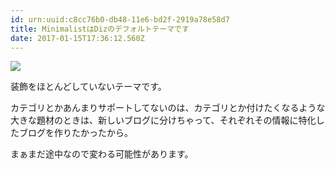 ```yaml
---
id: urn:uuid:c8cc76b0-db48-11e6-bd2f-2919a78e58d7
title: MinimalistはDizのデフォルトテーマです
date: 2017-01-15T17:36:12.560Z
---
```


![](/images/diz-theme-minimalist/imas-haruka.jpg)

装飾をほとんどしていないテーマです。

<!-- break -->

カテゴリとかあんまりサポートしてないのは、カテゴリとか付けたくなるような大きな題材のときは、新しいブログに分けちゃって、それぞれその情報に特化したブログを作りたかったから。

まぁまだ途中なので変わる可能性があります。
